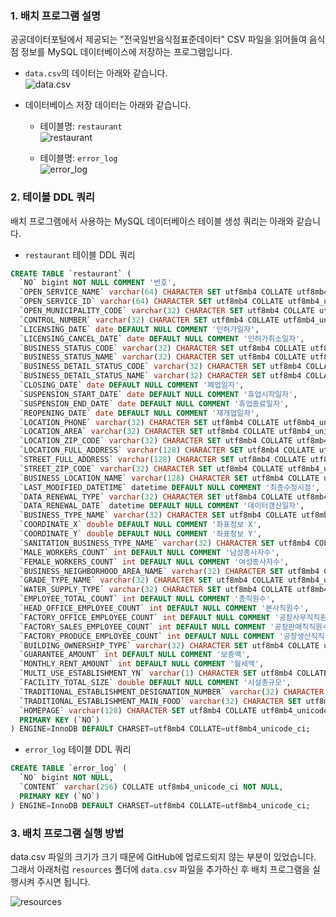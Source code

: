 ### 1. 배치 프로그램 설명

공공데이터포털에서 제공되는 "전국일반음식점표준데이터" CSV 파일을 읽어들여 음식점 정보를 MySQL 데이터베이스에 저장하는 프로그램입니다.

- `data.csv`의 데이터는 아래와 같습니다.   
![data.csv](https://private-user-images.githubusercontent.com/152579397/360378162-b54f50f3-3647-446f-987d-efafaf13a8ff.png?jwt=eyJhbGciOiJIUzI1NiIsInR5cCI6IkpXVCJ9.eyJpc3MiOiJnaXRodWIuY29tIiwiYXVkIjoicmF3LmdpdGh1YnVzZXJjb250ZW50LmNvbSIsImtleSI6ImtleTUiLCJleHAiOjE3MjQzMjQ3MjIsIm5iZiI6MTcyNDMyNDQyMiwicGF0aCI6Ii8xNTI1NzkzOTcvMzYwMzc4MTYyLWI1NGY1MGYzLTM2NDctNDQ2Zi05ODdkLWVmYWZhZjEzYThmZi5wbmc_WC1BbXotQWxnb3JpdGhtPUFXUzQtSE1BQy1TSEEyNTYmWC1BbXotQ3JlZGVudGlhbD1BS0lBVkNPRFlMU0E1M1BRSzRaQSUyRjIwMjQwODIyJTJGdXMtZWFzdC0xJTJGczMlMkZhd3M0X3JlcXVlc3QmWC1BbXotRGF0ZT0yMDI0MDgyMlQxMTAwMjJaJlgtQW16LUV4cGlyZXM9MzAwJlgtQW16LVNpZ25hdHVyZT1mMTIyNzQxYjg4ZDMyMWFiNzFhNzczNTk1NGE4Y2M3MGM1Nzc5NTYyNmFjMzBjOTAxODI1NDk0YTI3MWVhMDg2JlgtQW16LVNpZ25lZEhlYWRlcnM9aG9zdCZhY3Rvcl9pZD0wJmtleV9pZD0wJnJlcG9faWQ9MCJ9.oAcN4KHAjrK5YKvro5xG7JMKtsvi8BiLGW17dxdpNU8)

- 데이터베이스 저장 데이터는 아래와 같습니다.
  - 테이블명: `restaurant`   
  ![restaurant](https://private-user-images.githubusercontent.com/152579397/360378173-d24ef990-1013-492d-bd15-5e85fc737655.png?jwt=eyJhbGciOiJIUzI1NiIsInR5cCI6IkpXVCJ9.eyJpc3MiOiJnaXRodWIuY29tIiwiYXVkIjoicmF3LmdpdGh1YnVzZXJjb250ZW50LmNvbSIsImtleSI6ImtleTUiLCJleHAiOjE3MjQzMjQ3MjIsIm5iZiI6MTcyNDMyNDQyMiwicGF0aCI6Ii8xNTI1NzkzOTcvMzYwMzc4MTczLWQyNGVmOTkwLTEwMTMtNDkyZC1iZDE1LTVlODVmYzczNzY1NS5wbmc_WC1BbXotQWxnb3JpdGhtPUFXUzQtSE1BQy1TSEEyNTYmWC1BbXotQ3JlZGVudGlhbD1BS0lBVkNPRFlMU0E1M1BRSzRaQSUyRjIwMjQwODIyJTJGdXMtZWFzdC0xJTJGczMlMkZhd3M0X3JlcXVlc3QmWC1BbXotRGF0ZT0yMDI0MDgyMlQxMTAwMjJaJlgtQW16LUV4cGlyZXM9MzAwJlgtQW16LVNpZ25hdHVyZT0zMTkzNjgwZGEzYTAxMGQxOWFmYWM3NjA4NGFhMGQ0M2I1NDFjNmMxM2JjZWQ2MGJhOTY4ZWFiNWJhZjFlZDhiJlgtQW16LVNpZ25lZEhlYWRlcnM9aG9zdCZhY3Rvcl9pZD0wJmtleV9pZD0wJnJlcG9faWQ9MCJ9.lufJvaxlLBE7Jv0Mloy7KFsc9AwRNkCm74pPxhsvwcg)
  
  - 테이블명: `error_log`   
  ![error_log](https://private-user-images.githubusercontent.com/152579397/360378171-be985232-8a0c-4b47-a52d-84c6c3fd7abb.png?jwt=eyJhbGciOiJIUzI1NiIsInR5cCI6IkpXVCJ9.eyJpc3MiOiJnaXRodWIuY29tIiwiYXVkIjoicmF3LmdpdGh1YnVzZXJjb250ZW50LmNvbSIsImtleSI6ImtleTUiLCJleHAiOjE3MjQzMjQ3MjIsIm5iZiI6MTcyNDMyNDQyMiwicGF0aCI6Ii8xNTI1NzkzOTcvMzYwMzc4MTcxLWJlOTg1MjMyLThhMGMtNGI0Ny1hNTJkLTg0YzZjM2ZkN2FiYi5wbmc_WC1BbXotQWxnb3JpdGhtPUFXUzQtSE1BQy1TSEEyNTYmWC1BbXotQ3JlZGVudGlhbD1BS0lBVkNPRFlMU0E1M1BRSzRaQSUyRjIwMjQwODIyJTJGdXMtZWFzdC0xJTJGczMlMkZhd3M0X3JlcXVlc3QmWC1BbXotRGF0ZT0yMDI0MDgyMlQxMTAwMjJaJlgtQW16LUV4cGlyZXM9MzAwJlgtQW16LVNpZ25hdHVyZT1jYTdiOWJmZGU1YTE0MDcyYjQ4Yzc2MTM1YzhiOWUyZGU0ODBlMjNmYmI1NWY2ZGZlYjk4ZDA2OTVjN2FmOTJlJlgtQW16LVNpZ25lZEhlYWRlcnM9aG9zdCZhY3Rvcl9pZD0wJmtleV9pZD0wJnJlcG9faWQ9MCJ9.f9G_RE9bRMFldchHhgv-ug3uDbXT5xKG9VNQ5U2CJkM)


### 2. 테이블 DDL 쿼리

배치 프로그램에서 사용하는 MySQL 데이터베이스 테이블 생성 쿼리는 아래와 같습니다.

- `restaurant` 테이블 DDL 쿼리
```sql
CREATE TABLE `restaurant` (
  `NO` bigint NOT NULL COMMENT '번호',
  `OPEN_SERVICE_NAME` varchar(64) CHARACTER SET utf8mb4 COLLATE utf8mb4_unicode_ci DEFAULT NULL COMMENT '개방서비스명',
  `OPEN_SERVICE_ID` varchar(64) CHARACTER SET utf8mb4 COLLATE utf8mb4_unicode_ci DEFAULT NULL COMMENT '개방서비스아이디',
  `OPEN_MUNICIPALITY_CODE` varchar(32) CHARACTER SET utf8mb4 COLLATE utf8mb4_unicode_ci DEFAULT NULL COMMENT '개방자치단체코드',
  `CONTROL_NUMBER` varchar(32) CHARACTER SET utf8mb4 COLLATE utf8mb4_unicode_ci DEFAULT NULL COMMENT '관리번호',
  `LICENSING_DATE` date DEFAULT NULL COMMENT '인허가일자',
  `LICENSING_CANCEL_DATE` date DEFAULT NULL COMMENT '인허가취소일자',
  `BUSINESS_STATUS_CODE` varchar(32) CHARACTER SET utf8mb4 COLLATE utf8mb4_unicode_ci DEFAULT NULL COMMENT '영업상태구분',
  `BUSINESS_STATUS_NAME` varchar(32) CHARACTER SET utf8mb4 COLLATE utf8mb4_unicode_ci DEFAULT NULL COMMENT '영업상태명',
  `BUSINESS_DETAIL_STATUS_CODE` varchar(32) CHARACTER SET utf8mb4 COLLATE utf8mb4_unicode_ci DEFAULT NULL COMMENT '상세영업상태코드',
  `BUSINESS_DETAIL_STATUS_NAME` varchar(32) CHARACTER SET utf8mb4 COLLATE utf8mb4_unicode_ci DEFAULT NULL COMMENT '상세영업상태명',
  `CLOSING_DATE` date DEFAULT NULL COMMENT '폐업일자',
  `SUSPENSION_START_DATE` date DEFAULT NULL COMMENT '휴업시작일자',
  `SUSPENSION_END_DATE` date DEFAULT NULL COMMENT '휴업종료일자',
  `REOPENING_DATE` date DEFAULT NULL COMMENT '재개업일자',
  `LOCATION_PHONE` varchar(32) CHARACTER SET utf8mb4 COLLATE utf8mb4_unicode_ci DEFAULT NULL COMMENT '소재지전화',
  `LOCATION_AREA` varchar(32) CHARACTER SET utf8mb4 COLLATE utf8mb4_unicode_ci DEFAULT NULL COMMENT '소재지면적',
  `LOCATION_ZIP_CODE` varchar(32) CHARACTER SET utf8mb4 COLLATE utf8mb4_unicode_ci DEFAULT NULL COMMENT '소재지우편번호',
  `LOCATION_FULL_ADDRESS` varchar(128) CHARACTER SET utf8mb4 COLLATE utf8mb4_unicode_ci DEFAULT NULL COMMENT '소재지전체주소',
  `STREET_FULL_ADDRESS` varchar(128) CHARACTER SET utf8mb4 COLLATE utf8mb4_unicode_ci DEFAULT NULL COMMENT '도로명전체주소',
  `STREET_ZIP_CODE` varchar(32) CHARACTER SET utf8mb4 COLLATE utf8mb4_unicode_ci DEFAULT NULL COMMENT '도로명우편번호',
  `BUSINESS_LOCATION_NAME` varchar(128) CHARACTER SET utf8mb4 COLLATE utf8mb4_unicode_ci DEFAULT NULL COMMENT '사업장명',
  `LAST_MODIFIED_DATETIME` datetime DEFAULT NULL COMMENT '최종수정시점',
  `DATA_RENEWAL_TYPE` varchar(32) CHARACTER SET utf8mb4 COLLATE utf8mb4_unicode_ci DEFAULT NULL COMMENT '데이터갱신구분',
  `DATA_RENEWAL_DATE` datetime DEFAULT NULL COMMENT '데이터갱신일자',
  `BUSINESS_TYPE_NAME` varchar(32) CHARACTER SET utf8mb4 COLLATE utf8mb4_unicode_ci DEFAULT NULL COMMENT '업태구분명',
  `COORDINATE_X` double DEFAULT NULL COMMENT '좌표정보 X',
  `COORDINATE_Y` double DEFAULT NULL COMMENT '좌표정보 Y',
  `SANITATION_BUSINESS_TYPE_NAME` varchar(32) CHARACTER SET utf8mb4 COLLATE utf8mb4_unicode_ci DEFAULT NULL COMMENT '위생업태명',
  `MALE_WORKERS_COUNT` int DEFAULT NULL COMMENT '남성종사자수',
  `FEMALE_WORKERS_COUNT` int DEFAULT NULL COMMENT '여성종사자수',
  `BUSINESS_NEIGHBORHOOD_AREA_NAME` varchar(32) CHARACTER SET utf8mb4 COLLATE utf8mb4_unicode_ci DEFAULT NULL COMMENT '영업장주변구분명',
  `GRADE_TYPE_NAME` varchar(32) CHARACTER SET utf8mb4 COLLATE utf8mb4_unicode_ci DEFAULT NULL COMMENT '등급구분명',
  `WATER_SUPPLY_TYPE` varchar(32) CHARACTER SET utf8mb4 COLLATE utf8mb4_unicode_ci DEFAULT NULL COMMENT '급수시설구분명',
  `EMPLOYEE_TOTAL_COUNT` int DEFAULT NULL COMMENT '총직원수',
  `HEAD_OFFICE_EMPLOYEE_COUNT` int DEFAULT NULL COMMENT '본사직원수',
  `FACTORY_OFFICE_EMPLOYEE_COUNT` int DEFAULT NULL COMMENT '공장사무직직원수',
  `FACTORY_SALES_EMPLOYEE_COUNT` int DEFAULT NULL COMMENT '공장판매직직원수',
  `FACTORY_PRODUCE_EMPLOYEE_COUNT` int DEFAULT NULL COMMENT '공장생산직직원수',
  `BUILDING_OWNERSHIP_TYPE` varchar(32) CHARACTER SET utf8mb4 COLLATE utf8mb4_unicode_ci DEFAULT NULL COMMENT '건물소유구분명',
  `GUARANTEE_AMOUNT` int DEFAULT NULL COMMENT '보증액',
  `MONTHLY_RENT_AMOUNT` int DEFAULT NULL COMMENT '월세액',
  `MULTI_USE_ESTABLISHMENT_YN` varchar(1) CHARACTER SET utf8mb4 COLLATE utf8mb4_unicode_ci DEFAULT NULL COMMENT '다중이용업소여부',
  `FACILITY_TOTAL_SIZE` double DEFAULT NULL COMMENT '시설총규모',
  `TRADITIONAL_ESTABLISHMENT_DESIGNATION_NUMBER` varchar(32) CHARACTER SET utf8mb4 COLLATE utf8mb4_unicode_ci DEFAULT NULL COMMENT '전통업소지정번호',
  `TRADITIONAL_ESTABLISHMENT_MAIN_FOOD` varchar(32) CHARACTER SET utf8mb4 COLLATE utf8mb4_unicode_ci DEFAULT NULL COMMENT '전통업소주된음식',
  `HOMEPAGE` varchar(128) CHARACTER SET utf8mb4 COLLATE utf8mb4_unicode_ci DEFAULT NULL COMMENT '홈페이지',
  PRIMARY KEY (`NO`)
) ENGINE=InnoDB DEFAULT CHARSET=utf8mb4 COLLATE=utf8mb4_unicode_ci;
```

- `error_log` 테이블 DDL 쿼리
```sql
CREATE TABLE `error_log` (
  `NO` bigint NOT NULL,
  `CONTENT` varchar(256) COLLATE utf8mb4_unicode_ci NOT NULL,
  PRIMARY KEY (`NO`)
) ENGINE=InnoDB DEFAULT CHARSET=utf8mb4 COLLATE=utf8mb4_unicode_ci;
```

### 3. 배치 프로그램 실행 방법

data.csv 파일의 크기가 크기 때문에 GitHub에 업로드되지 않는 부분이 있었습니다.
그래서 아래처럼 `resources` 폴더에 `data.csv` 파일을 추가하신 후 배치 프로그램을 실행시켜 주시면 됩니다.

![resources](https://private-user-images.githubusercontent.com/152579397/360402774-baab4b46-d420-4aae-80a5-7d63775dfd1f.png?jwt=eyJhbGciOiJIUzI1NiIsInR5cCI6IkpXVCJ9.eyJpc3MiOiJnaXRodWIuY29tIiwiYXVkIjoicmF3LmdpdGh1YnVzZXJjb250ZW50LmNvbSIsImtleSI6ImtleTUiLCJleHAiOjE3MjQzMjQ2MzIsIm5iZiI6MTcyNDMyNDMzMiwicGF0aCI6Ii8xNTI1NzkzOTcvMzYwNDAyNzc0LWJhYWI0YjQ2LWQ0MjAtNGFhZS04MGE1LTdkNjM3NzVkZmQxZi5wbmc_WC1BbXotQWxnb3JpdGhtPUFXUzQtSE1BQy1TSEEyNTYmWC1BbXotQ3JlZGVudGlhbD1BS0lBVkNPRFlMU0E1M1BRSzRaQSUyRjIwMjQwODIyJTJGdXMtZWFzdC0xJTJGczMlMkZhd3M0X3JlcXVlc3QmWC1BbXotRGF0ZT0yMDI0MDgyMlQxMDU4NTJaJlgtQW16LUV4cGlyZXM9MzAwJlgtQW16LVNpZ25hdHVyZT01ZDEwMmM2OTE3NmE1ZWQzZWEzNDFkMTBjMzdlMGNlNWVhMWEyYzE1ZTM4YjNjNzc1YjMxMmQyMjY3NTE5ZTEyJlgtQW16LVNpZ25lZEhlYWRlcnM9aG9zdCZhY3Rvcl9pZD0wJmtleV9pZD0wJnJlcG9faWQ9MCJ9.ulzf580nXnlYj79J8mW5B-gl3UPmaOpM_vg4gXX1hsk)
